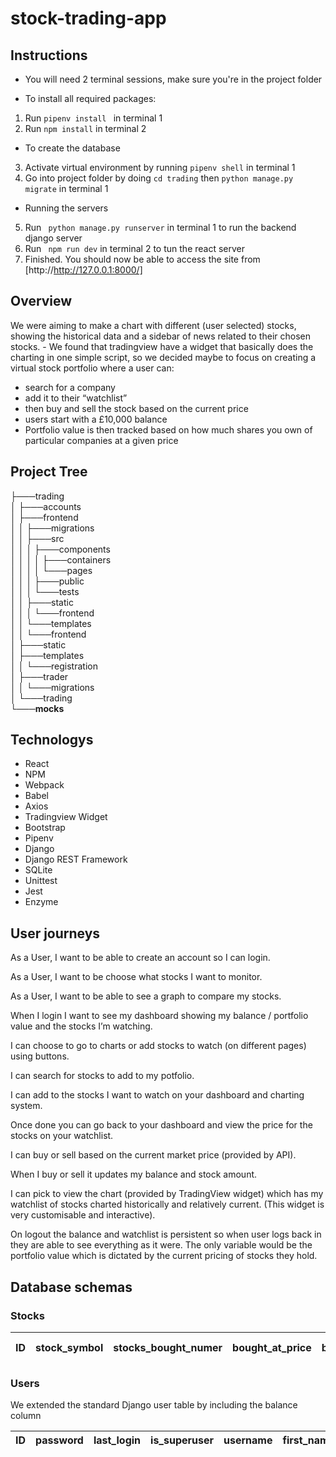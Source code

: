 # stock-trading-app
## Instructions
* You will need 2 terminal sessions, make sure you're in the project folder

* To install all required packages:
1. Run ``` pipenv install  ``` in terminal 1
2. Run ``` npm install ``` in terminal 2

* To create the database
3. Activate virtual environment by running ``` pipenv shell ``` in terminal 1
4. Go into project folder by doing ``` cd trading ``` then ```python manage.py migrate``` in terminal 1

* Running the servers
5. Run ``` python manage.py runserver``` in terminal 1 to run the backend django server
6. Run ``` npm run dev``` in terminal 2 to tun the react server
7. Finished. You should now be able to access the site from [http://http://127.0.0.1:8000/]

## Overview
We were aiming to make a chart with different (user selected) stocks, showing the historical data and a sidebar of news related to their chosen stocks. - We found that tradingview have a widget that basically does the charting in one simple script, so we decided maybe to focus on creating a virtual stock portfolio where a user can:  
* search for a company  
* add it to their “watchlist”  
* then buy and sell the stock based on the current price  
* users start with a £10,000 balance  
* Portfolio value is then tracked based on how much shares you own of particular companies at a given price  

## Project Tree
├───trading  
│   ├───accounts  
│   ├───frontend  
│   │   ├───migrations  
│   │   ├───src  
│   │   │   ├───components  
│   │   │   │   ├───containers  
│   │   │   │   └───pages  
│   │   │   ├───public  
│   │   │   └───tests  
│   │   ├───static  
│   │   │   └───frontend  
│   │   └───templates  
│   │       └───frontend  
│   ├───static  
│   ├───templates  
│   │   └───registration  
│   ├───trader  
│   │   └───migrations  
│   └───trading  
└───__mocks__  

## Technologys
* React  
* NPM  
* Webpack  
* Babel  
* Axios  
* Tradingview Widget  
* Bootstrap  
* Pipenv  
* Django  
* Django REST Framework  
* SQLite  
* Unittest  
* Jest  
* Enzyme  

## User journeys
As a User, I want to be able to create an account so I can login.  

As a User, I want to be choose what stocks I want to monitor.  

As a User, I want to be able to see a graph to compare my stocks.  

When I login I want to see my dashboard showing my balance / portfolio value and the stocks I’m watching.  

I can choose to go to charts or add stocks to watch (on different pages) using buttons.  

I can search for stocks to add to my potfolio.  

I can add to the stocks I want to watch on your dashboard and charting system.  

Once done you can go back to your dashboard and view the price for the stocks on your watchlist.  

I can buy or sell based on the current market price (provided by API).  

When I buy or sell it updates my balance and stock amount.  

I can pick to view the chart (provided by TradingView widget) which has my watchlist of stocks charted historically and relatively current. (This widget is very customisable and interactive).  

On logout the balance and watchlist is persistent so when user logs back in they are able to see everything as it were. The only variable would be the portfolio value which is dictated by the current pricing of stocks they hold.  

## Database schemas
### Stocks
| ID | stock_symbol | stocks_bought_numer | bought_at_price | bought_at_time | userID_id (FK) |
|----|--------------|---------------------|-----------------|----------------|----------------|

### Users
We extended the standard Django user table by including the balance column

| ID | password | last_login | is_superuser | username | first_name | last_name | email | is_staff | is_active | date_joined | balance |
|----|----------|------------|--------------|----------|------------|-----------|-------|----------|-----------|-------------|---------|
